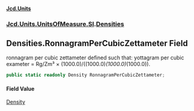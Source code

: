 #### [Jcd.Units](index.md 'index')

### [Jcd.Units.UnitsOfMeasure.SI](Jcd.Units.UnitsOfMeasure.SI.md 'Jcd.Units.UnitsOfMeasure.SI').[Densities](Densities.md 'Jcd.Units.UnitsOfMeasure.SI.Densities')

## Densities.RonnagramPerCubicZettameter Field

ronnagram per cubic zettameter defined such that: yottagram per cubic exameter = Rg/Zm³ ×
(1000.0)/((1000.0)*(1000.0)*(1000.0)).

```csharp
public static readonly Density RonnagramPerCubicZettameter;
```

#### Field Value

[Density](Density.md 'Jcd.Units.UnitTypes.Density')